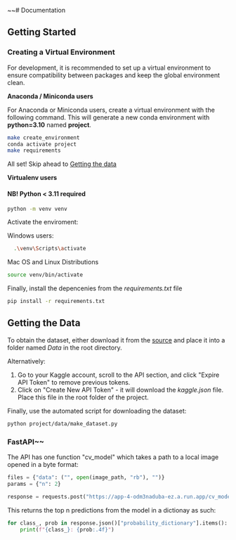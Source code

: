 ~~# Documentation

## Getting Started

### Creating a Virtual Environment

For development, it is recommended to set up a virtual environment to ensure compatibility between packages and keep the global environment clean.

**Anaconda / Miniconda users**

For Anaconda or Miniconda users, create a virtual environment with the following command. This will generate a new conda environment with **python=3.10** named **project**.

```bash
make create_environment
conda activate project
make requirements
```

All set! Skip ahead to [Getting the data](#getting-the-data)

**Virtualenv users**
#### NB! Python < 3.11 required
```bash
python -m venv venv
```
Activate the enviroment:

Windows users:
```bash
  .\venv\Scripts\activate
```

Mac OS and Linux Distributions
```bash
source venv/bin/activate
```
Finally, install the depencenies from the *requirements.txt* file
```bash
pip install -r requirements.txt

```

## Getting the Data

To obtain the dataset, either download it from the [source](https://www.kaggle.com/datasets/apollo2506/landuse-scene-classification) and place it into a folder named *Data* in the root directory.

Alternatively:

1. Go to your Kaggle account, scroll to the API section, and click "Expire API Token" to remove previous tokens.
2. Click on "Create New API Token" - it will download the *kaggle.json* file. Place this file in the root folder of the project.

Finally, use the automated script for downloading the dataset:

```bash
python project/data/make_dataset.py
```

### FastAPI~~

The API has one function "cv_model" which takes a path to a local image opened in a byte format:
```python
files = {"data": ("", open(image_path, "rb"), "")}
params = {"n": 2}

response = requests.post("https://app-4-odm3naduba-ez.a.run.app/cv_model/", files=files, params=params)
```
This returns the top n predictions from the model in a dictionay as such:
```python
for class_, prob in response.json()["probability_dictionary"].items():
    print(f"{class_}: {prob:.4f}")
```

